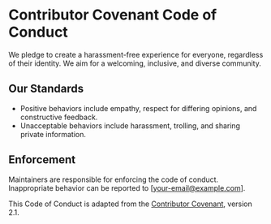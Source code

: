 # Contributor Covenant Code of Conduct

We pledge to create a harassment-free experience for everyone, regardless of their identity. We aim for a welcoming, inclusive, and diverse community.

## Our Standards
- Positive behaviors include empathy, respect for differing opinions, and constructive feedback.
- Unacceptable behaviors include harassment, trolling, and sharing private information.

## Enforcement
Maintainers are responsible for enforcing the code of conduct. Inappropriate behavior can be reported to [your-email@example.com].

This Code of Conduct is adapted from the [Contributor Covenant](https://www.contributor-covenant.org), version 2.1.
